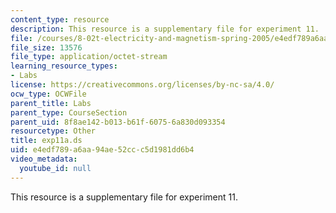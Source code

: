 ```yaml
---
content_type: resource
description: This resource is a supplementary file for experiment 11.
file: /courses/8-02t-electricity-and-magnetism-spring-2005/e4edf789a6aa94ae52ccc5d1981dd6b4_exp11a.ds
file_size: 13576
file_type: application/octet-stream
learning_resource_types:
- Labs
license: https://creativecommons.org/licenses/by-nc-sa/4.0/
ocw_type: OCWFile
parent_title: Labs
parent_type: CourseSection
parent_uid: 8f8ae142-b013-b61f-6075-6a830d093354
resourcetype: Other
title: exp11a.ds
uid: e4edf789-a6aa-94ae-52cc-c5d1981dd6b4
video_metadata:
  youtube_id: null
---
```

This resource is a supplementary file for experiment 11.